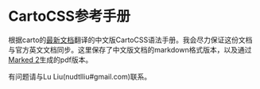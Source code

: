 CartoCSS参考手册
===========

根据carto的[最新文档](https://github.com/mapbox/carto/blob/master/docs/latest.md)翻译的中文版CartoCSS语法手册。我会尽力保证这份文档与官方英文文档同步。这里保存了中文版文档的markdown格式版本，以及通过[Marked 2](http://marked2app.com/)生成的pdf版本。

有问题请与Lu Liu(nudtlliu#gmail.com)联系。
